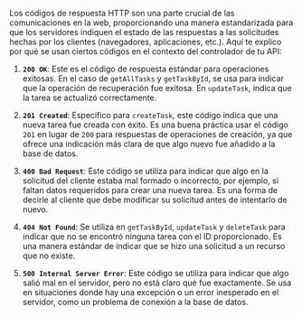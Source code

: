 Los códigos de respuesta HTTP son una parte crucial de las comunicaciones en la web, proporcionando una manera estandarizada para que los servidores indiquen el estado de las respuestas a las solicitudes hechas por los clientes (navegadores, aplicaciones, etc.). Aquí te explico por qué se usan ciertos códigos en el contexto del controlador de tu API:

1. **`200 OK`**: Este es el código de respuesta estándar para operaciones exitosas. En el caso de `getAllTasks` y `getTaskById`, se usa para indicar que la operación de recuperación fue exitosa. En `updateTask`, indica que la tarea se actualizó correctamente.

2. **`201 Created`**: Específico para `createTask`, este código indica que una nueva tarea fue creada con éxito. Es una buena práctica usar el código `201` en lugar de `200` para respuestas de operaciones de creación, ya que ofrece una indicación más clara de que algo nuevo fue añadido a la base de datos.

3. **`400 Bad Request`**: Este código se utiliza para indicar que algo en la solicitud del cliente estaba mal formado o incorrecto, por ejemplo, si faltan datos requeridos para crear una nueva tarea. Es una forma de decirle al cliente que debe modificar su solicitud antes de intentarlo de nuevo.

4. **`404 Not Found`**: Se utiliza en `getTaskById`, `updateTask` y `deleteTask` para indicar que no se encontró ninguna tarea con el ID proporcionado. Es una manera estándar de indicar que se hizo una solicitud a un recurso que no existe.

5. **`500 Internal Server Error`**: Este código se utiliza para indicar que algo salió mal en el servidor, pero no está claro qué fue exactamente. Se usa en situaciones donde hay una excepción o un error inesperado en el servidor, como un problema de conexión a la base de datos.
